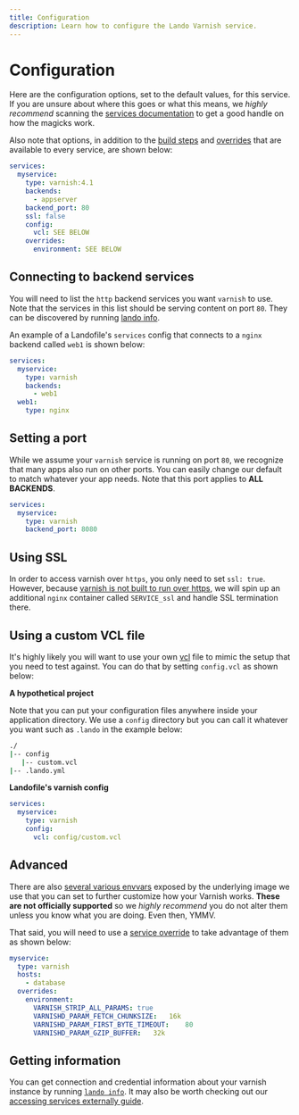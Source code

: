 ```yaml
---
title: Configuration
description: Learn how to configure the Lando Varnish service.
---
```


# Configuration

Here are the configuration options, set to the default values, for this service. If you are unsure about where this goes or what this means, we *highly recommend* scanning the [services documentation](https://docs.lando.dev/core/v3/lando-service.html) to get a good handle on how the magicks work.

Also note that options, in addition to the [build steps](https://docs.lando.dev/core/v3/lando-service.html#build-steps) and [overrides](https://docs.lando.dev/core/v3/lando-service.html#overrides) that are available to every service, are shown below:

```yaml
services:
  myservice:
    type: varnish:4.1
    backends:
      - appserver
    backend_port: 80
    ssl: false
    config:
      vcl: SEE BELOW
    overrides:
      environment: SEE BELOW
```

## Connecting to backend services

You will need to list the `http` backend services you want `varnish` to use. Note that the services in this list should be serving content on port `80`. They can be discovered by running [lando info](https://docs.lando.dev/cli/info.html).

An example of a Landofile's `services` config that connects to a `nginx` backend called `web1` is shown below:

```yaml
services:
  myservice:
    type: varnish
    backends:
      - web1
  web1:
    type: nginx
```

## Setting a port

While we assume your `varnish` service is running on port `80`, we recognize that many apps also run on other ports. You can easily change our default to match whatever your app needs. Note that this port applies to **ALL BACKENDS**.

```yaml
services:
  myservice:
    type: varnish
    backend_port: 8080
```

## Using SSL

In order to access varnish over `https`, you only need to set `ssl: true`. However, because [varnish is not built to run over https](https://www.smashingmagazine.com/2015/09/https-everywhere-with-nginx-varnish-apache/), we will spin up an additional `nginx` container called `SERVICE_ssl` and handle SSL termination there.

## Using a custom VCL file

It's highly likely you will want to use your own [vcl](https://varnish-cache.org/docs/trunk/users-guide/vcl.html) file to mimic the setup that you need to test against. You can do that by setting `config.vcl` as shown below:

**A hypothetical project**

Note that you can put your configuration files anywhere inside your application directory. We use a `config` directory but you can call it whatever you want such as `.lando` in the example below:

```bash
./
|-- config
   |-- custom.vcl
|-- .lando.yml
```

**Landofile's varnish config**

```yaml
services:
  myservice:
    type: varnish
    config:
      vcl: config/custom.vcl
```

## Advanced

There are also [several various envvars](https://github.com/wodby/varnish#environment-variables) exposed by the underlying image we use that you can set to further customize how your Varnish works. **These are not officially supported** so we *highly recommend* you do not alter them unless you know what you are doing. Even then, YMMV.

That said, you will need to use a [service override](https://docs.lando.dev/core/v3/lando-service.html#overrides) to take advantage of them as shown below:

```yaml
myservice:
  type: varnish
  hosts:
    - database
  overrides:
    environment:
      VARNISH_STRIP_ALL_PARAMS: true
      VARNISHD_PARAM_FETCH_CHUNKSIZE:	16k
      VARNISHD_PARAM_FIRST_BYTE_TIMEOUT:	80
      VARNISHD_PARAM_GZIP_BUFFER:	32k
```

## Getting information

You can get connection and credential information about your varnish instance by running [`lando info`](https://docs.lando.dev/cli/info.html). It may also be worth checking out our [accessing services externally guide](https://docs.lando.dev/guides/external-access.html).
